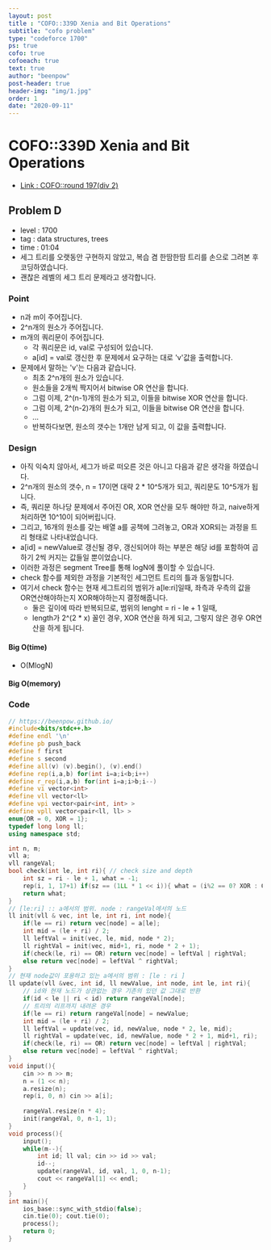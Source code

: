 ```yaml
---
layout: post
title : "COFO::339D Xenia and Bit Operations"
subtitle: "cofo problem"
type: "codeforce 1700"
ps: true
cofo: true
cofoeach: true
text: true
author: "beenpow"
post-header: true
header-img: "img/1.jpg"
order: 1
date: "2020-09-11"
---
```

# COFO::339D Xenia and Bit Operations
- [Link : COFO::round 197(div 2)](https://codeforces.com/problemset/problem/339/D)

## Problem D

- level : 1700
- tag : data structures, trees
- time : 01:04
- 세그 트리를 오랫동안 구현하지 않았고, 복습 겸 한땀한땀 트리를 손으로 그려본 후 코딩하였습니다.
- 괜찮은 레벨의 세그 트리 문제라고 생각합니다.

### Point
- n과 m이 주어집니다.
- 2^n개의 원소가 주어집니다.
- m개의 쿼리문이 주어집니다.
  - 각 쿼리문은 id, val로 구성되어 있습니다.
  - a[id] = val로 갱신한 후 문제에서 요구하는 대로 'v'값을 출력합니다.
- 문제에서 말하는 'v'는 다음과 같습니다.
  - 최초 2^n개의 원소가 있습니다.
  - 원소들을 2개씩 짝지어서 bitwise OR 연산을 합니다.
  - 그럼 이제, 2^(n-1)개의 원소가 되고, 이들을 bitwise XOR 연산을 합니다.
  - 그럼 이제, 2^(n-2)개의 원소가 되고, 이들을 bitwise OR 연산을 합니다.
  - ...
  - 반복하다보면, 원소의 갯수는 1개만 남게 되고, 이 값을 출력합니다.

### Design
- 아직 익숙치 않아서, 세그가 바로 떠오른 것은 아니고 다음과 같은 생각을 하였습니다.
- 2^n개의 원소의 갯수, n = 17이면 대략 2 * 10^5개가 되고, 쿼리문도 10^5개가 됩니다.
- 즉, 쿼리문 하나당 문제에서 주어진 OR, XOR 연산을 모두 해야만 하고, naive하게 처리하면 10^10이 되어버립니다.
- 그리고, 16개의 원소를 갖는 배열 a를 공책에 그려놓고, OR과 XOR되는 과정을 트리 형태로 나타내었습니다.
- a[id] = newValue로 갱신될 경우, 갱신되어야 하는 부분은 해당 id를 포함하여 곱하기 2씩 커지는 값들일 뿐이었습니다.
- 이러한 과정은 segment Tree를 통해 logN에 풀이할 수 있습니다.
- check 함수를 제외한 과정을 기본적인 세그먼트 트리의 틀과 동일합니다.
- 여기서 check 함수는 현재 세그트리의 범위가 a[le:ri]일때, 좌측과 우측의 값을 OR연산해야하는지 XOR해야하는지 결정해줍니다.
  - 둘은 깊이에 따라 반복되므로, 범위의 lenght = ri - le + 1 일때,
  - length가 2^(2 * x) 꼴인 경우, XOR 연산을 하게 되고, 그렇지 않은 경우 OR연산을 하게 됩니다.

#### Big O(time)
- O(MlogN)

#### Big O(memory)

### Code

```cpp
// https://beenpow.github.io/
#include<bits/stdc++.h>
#define endl '\n'
#define pb push_back
#define f first
#define s second
#define all(v) (v).begin(), (v).end()
#define rep(i,a,b) for(int i=a;i<b;i++)
#define r_rep(i,a,b) for(int i=a;i>b;i--)
#define vi vector<int>
#define vll vector<ll>
#define vpi vector<pair<int, int> >
#define vpll vector<pair<ll, ll> >
enum{OR = 0, XOR = 1};
typedef long long ll;
using namespace std;

int n, m;
vll a;
vll rangeVal;
bool check(int le, int ri){ // check size and depth
    int sz = ri - le + 1, what = -1;
    rep(i, 1, 17+1) if(sz == (1LL * 1 << i)){ what = (i%2 == 0? XOR : OR); break; }
    return what;
}
// [le:ri] :: a에서의 범위. node : rangeVal에서의 노드
ll init(vll & vec, int le, int ri, int node){
    if(le == ri) return vec[node] = a[le];
    int mid = (le + ri) / 2;
    ll leftVal = init(vec, le, mid, node * 2);
    ll rightVal = init(vec, mid+1, ri, node * 2 + 1);
    if(check(le, ri) == OR) return vec[node] = leftVal | rightVal;
    else return vec[node] = leftVal ^ rightVal;
}
// 현재 node값이 포용하고 있는 a에서의 범위 : [le : ri ]
ll update(vll &vec, int id, ll newValue, int node, int le, int ri){
    // id와 현재 노드가 상관없는 경우 기존의 있던 값 그대로 반환
    if(id < le || ri < id) return rangeVal[node];
    // 트리의 리프까지 내려온 경우
    if(le == ri) return rangeVal[node] = newValue;
    int mid = (le + ri) / 2;
    ll leftVal = update(vec, id, newValue, node * 2, le, mid);
    ll rightVal = update(vec, id, newValue, node * 2 + 1, mid+1, ri);
    if(check(le, ri) == OR) return vec[node] = leftVal | rightVal;
    else return vec[node] = leftVal ^ rightVal;
}
void input(){
    cin >> n >> m;
    n = (1 << n);
    a.resize(n);
    rep(i, 0, n) cin >> a[i];
    
    rangeVal.resize(n * 4);
    init(rangeVal, 0, n-1, 1);
}
void process(){
    input();
    while(m--){
        int id; ll val; cin >> id >> val;
        id--;
        update(rangeVal, id, val, 1, 0, n-1);
        cout << rangeVal[1] << endl;
    }
}
int main(){
    ios_base::sync_with_stdio(false);
    cin.tie(0); cout.tie(0);
    process();
    return 0;
}
```
